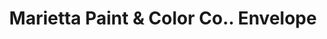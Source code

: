 ---
doi: 10.7916/D8ZK6TRN
date_other: '1904'
date_other_textual: '1904'
form: printed ephemera
genre:
- Envelopes
name:
- Marietta Paint & Color Co.
object_in_context_url: https://biggert.cul.columbia.edu/items/view/ave_biggert_01310
subject_hierarchical_geographic:
- Marietta, Ohio, United States
subject_name:
- Marietta Paint & Color Co.
title: Marietta Paint & Color Co.. Envelope
sort_title: Marietta Paint & Color Co.. Envelope
call_number: ave_biggert_01310
coordinates:
- 39.416666666666664,-81.45
pid: ave_biggert_01310
identifiers: ave_biggert_01310
thumbnail: https://derivativo-3.library.columbia.edu/iiif/2/ldpd:343106/full/!256,256/0/native.jpg
permalink: "/biggert/ave_biggert_01310/"
layout: iiif-image-page
---